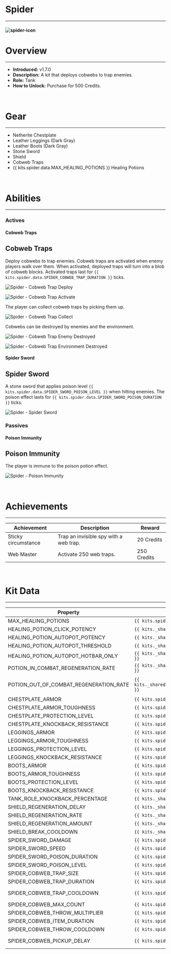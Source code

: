 # Spider

---

#### ![spider-icon](../assets/icons/kits/spider-icon.jpg)

# Overview

---

- **Introduced:** v1.7.0
- **Description:** A kit that deploys cobwebs to trap enemies.
- **Role:** Tank
- **How to Unlock:** Purchase for 500 Credits.

<br />

# Gear

---

- Netherite Chestplate
- Leather Leggings (Dark Gray)
- Leather Boots (Dark Gray)
- Stone Sword
- Shield
- Cobweb Traps
- {{ kits.spider.data.MAX_HEALING_POTIONS }} Healing Potions

<br />

# Abilities

---

### Actives

<!-- tabs:start -->

#### **Cobweb Traps**

## Cobweb Traps

Deploy cobwebs to trap enemies. Cobweb traps are activated when enemy players walk over them. When activated, deployed traps will turn into a blob of cobweb blocks. Activated traps last for `{{ kits.spider.data.SPIDER_COBWEB_TRAP_DURATION }}` ticks.

![Spider - Cobweb Trap Deploy](../assets/kits/spider/Spider%20-%20Cobweb%20Trap%20Deploy.gif)

![Spider - Cobweb Trap Activate](../assets/kits/spider/Spider%20-%20Cobweb%20Trap%20Activate.gif)

The player can collect cobweb traps by picking them up.

![Spider - Cobweb Trap Collect](../assets/kits/spider/Spider%20-%20Cobweb%20Trap%20Collect.gif)

Cobwebs can be destroyed by enemies and the environment.

![Spider - Cobweb Trap Enemy Destroyed](../assets/kits/spider/Spider%20-%20Cobweb%20Trap%20Enemy%20Destroyed.gif)

![Spider - Cobweb Trap Environment Destroyed](../assets/kits/spider/Spider%20-%20Cobweb%20Trap%20Environment%20Destroyed.gif)

#### **Spider Sword**

## Spider Sword

A stone sword that applies poison level `{{ kits.spider.data.SPIDER_SWORD_POISON_LEVEL }}` when hitting enemies. The poison effect lasts for `{{ kits.spider.data.SPIDER_SWORD_POISON_DURATION }}` ticks.

![Spider - Spider Sword](../assets/kits/spider/Spider%20-%20Spider%20Sword.gif)

<!-- tabs:end -->

### Passives

<!-- tabs:start -->

#### **Poison Immunity**

## Poison Immunity

The player is immune to the poison potion effect.

![Spider - Poison Immunity](../assets/kits/spider/Spider%20-%20Poison%20Immunity.gif)

<!-- tabs:end -->
<br />

# Achievements

---

<!-- prettier-ignore -->
| Achievement | Description | Reward |
| ----------- | ----------- | ------ |
| Sticky circumstance | Trap an invisible spy with a web trap. | 20 Credits |
| Web Master | Activate 250 web traps. | 250 Credits |

<br />

# Kit Data

---

<!-- prettier-ignore -->
| Property | Value | Description |
|----------|-------|-------------|
| MAX_HEALING_POTIONS | `{{ kits.spider.data.MAX_HEALING_POTIONS }}` | {{ kitDataSharedDescriptions.MAX_HEALING_POTIONS }} |
| HEALING_POTION_CLICK_POTENCY | `{{ kits._shared.data.HEALING_POTION_CLICK_POTENCY }}` | {{ kitDataSharedDescriptions.HEALING_POTION_CLICK_POTENCY }} |
| HEALING_POTION_AUTOPOT_POTENCY | `{{ kits._shared.data.HEALING_POTION_AUTOPOT_POTENCY }}` | {{ kitDataSharedDescriptions.HEALING_POTION_AUTOPOT_POTENCY }} |
| HEALING_POTION_AUTOPOT_THRESHOLD | `{{ kits._shared.data.HEALING_POTION_AUTOPOT_THRESHOLD }}` | {{ kitDataSharedDescriptions.HEALING_POTION_AUTOPOT_THRESHOLD }} |
| HEALING_POTION_AUTOPOT_HOTBAR_ONLY | `{{ kits._shared.data.HEALING_POTION_AUTOPOT_HOTBAR_ONLY }}` | {{ kitDataSharedDescriptions.HEALING_POTION_AUTOPOT_HOTBAR_ONLY }} |
| POTION_IN_COMBAT_REGENERATION_RATE | `{{ kits._shared.data.POTION_IN_COMBAT_REGENERATION_RATE }}` | {{ kitDataSharedDescriptions.POTION_IN_COMBAT_REGENERATION_RATE }} |
| POTION_OUT_OF_COMBAT_REGENERATION_RATE | `{{ kits._shared.data.POTION_OUT_OF_COMBAT_REGENERATION_RATE }}` | {{ kitDataSharedDescriptions.POTION_OUT_OF_COMBAT_REGENERATION_RATE }} |
| CHESTPLATE_ARMOR | `{{ kits.spider.data.CHESTPLATE_ARMOR }}` | {{ kitDataSharedDescriptions.CHESTPLATE_ARMOR }} |
| CHESTPLATE_ARMOR_TOUGHNESS | `{{ kits.spider.data.CHESTPLATE_ARMOR_TOUGHNESS }}` | {{ kitDataSharedDescriptions.CHESTPLATE_ARMOR_TOUGHNESS }} |
| CHESTPLATE_PROTECTION_LEVEL | `{{ kits.spider.data.CHESTPLATE_PROTECTION_LEVEL }}` | {{ kitDataSharedDescriptions.CHESTPLATE_PROTECTION_LEVEL }} |
| CHESTPLATE_KNOCKBACK_RESISTANCE | `{{ kits.spider.data.CHESTPLATE_KNOCKBACK_RESISTANCE }}` | {{ kitDataSharedDescriptions.CHESTPLATE_KNOCKBACK_RESISTANCE }} |
| LEGGINGS_ARMOR | `{{ kits.spider.data.LEGGINGS_ARMOR }}` | {{ kitDataSharedDescriptions.LEGGINGS_ARMOR }} |
| LEGGINGS_ARMOR_TOUGHNESS | `{{ kits.spider.data.LEGGINGS_ARMOR_TOUGHNESS }}` | {{ kitDataSharedDescriptions.LEGGINGS_ARMOR_TOUGHNESS }} |
| LEGGINGS_PROTECTION_LEVEL | `{{ kits.spider.data.LEGGINGS_PROTECTION_LEVEL }}` | {{ kitDataSharedDescriptions.LEGGINGS_PROTECTION_LEVEL }} |
| LEGGINGS_KNOCKBACK_RESISTANCE | `{{ kits.spider.data.LEGGINGS_KNOCKBACK_RESISTANCE }}` | {{ kitDataSharedDescriptions.LEGGINGS_KNOCKBACK_RESISTANCE }} |
| BOOTS_ARMOR | `{{ kits.spider.data.BOOTS_ARMOR }}` | {{ kitDataSharedDescriptions.BOOTS_ARMOR }} |
| BOOTS_ARMOR_TOUGHNESS | `{{ kits.spider.data.BOOTS_ARMOR_TOUGHNESS }}` | {{ kitDataSharedDescriptions.BOOTS_ARMOR_TOUGHNESS }} |
| BOOTS_PROTECTION_LEVEL | `{{ kits.spider.data.BOOTS_PROTECTION_LEVEL }}` | {{ kitDataSharedDescriptions.BOOTS_PROTECTION_LEVEL }} |
| BOOTS_KNOCKBACK_RESISTANCE | `{{ kits.spider.data.BOOTS_KNOCKBACK_RESISTANCE }}` | {{ kitDataSharedDescriptions.BOOTS_KNOCKBACK_RESISTANCE }} |
| TANK_ROLE_KNOCKBACK_PERCENTAGE | `{{ kits._shared.data.TANK_ROLE_KNOCKBACK_PERCENTAGE }}` | {{ kitDataSharedDescriptions.TANK_ROLE_KNOCKBACK_PERCENTAGE }} |
| SHIELD_REGENERATION_DELAY | `{{ kits._shared.data.SHIELD_REGENERATION_DELAY }}` | {{ kitDataSharedDescriptions.SHIELD_REGENERATION_DELAY }} |
| SHIELD_REGENERATION_RATE | `{{ kits._shared.data.SHIELD_REGENERATION_RATE }}` | {{ kitDataSharedDescriptions.SHIELD_REGENERATION_RATE }} |
| SHIELD_REGENERATION_AMOUNT | `{{ kits._shared.data.SHIELD_REGENERATION_AMOUNT }}` | {{ kitDataSharedDescriptions.SHIELD_REGENERATION_AMOUNT }} |
| SHIELD_BREAK_COOLDOWN | `{{ kits._shared.data.SHIELD_BREAK_COOLDOWN }}` | {{ kitDataSharedDescriptions.SHIELD_BREAK_COOLDOWN }} |
| SPIDER_SWORD_DAMAGE | `{{ kits.spider.data.SPIDER_SWORD_DAMAGE }}` | The base damage of the sword. |
| SPIDER_SWORD_SPEED | `{{ kits.spider.data.SPIDER_SWORD_SPEED }}` | The base speed of the sword. |
| SPIDER_SWORD_POISON_DURATION | `{{ kits.spider.data.SPIDER_SWORD_POISON_DURATION }}` | The duration, in ticks, of the sword's poison effect. |
| SPIDER_SWORD_POISON_LEVEL | `{{ kits.spider.data.SPIDER_SWORD_POISON_LEVEL }}` | The level of the sword's poison effect. |
| SPIDER_COBWEB_TRAP_SIZE | `{{ kits.spider.data.SPIDER_COBWEB_TRAP_SIZE }}` | The size of spider cobweb traps. |
| SPIDER_COBWEB_TRAP_DURATION | `{{ kits.spider.data.SPIDER_COBWEB_TRAP_DURATION }}` | The duration, in ticks, of active cobweb traps. |
| SPIDER_COBWEB_TRAP_COOLDOWN | `{{ kits.spider.data.SPIDER_COBWEB_TRAP_COOLDOWN }}` | The cooldown, in ticks, after a cobweb trap is activated before receiving a new one. |
| SPIDER_COBWEB_MAX_COUNT | `{{ kits.spider.data.SPIDER_COBWEB_MAX_COUNT }}` | The maximum number of cobweb traps the player can have. |
| SPIDER_COBWEB_THROW_MULTIPLIER | `{{ kits.spider.data.SPIDER_COBWEB_THROW_MULTIPLIER }}` | How far the player can throw (deploy) cobweb traps. |
| SPIDER_COBWEB_ITEM_DURATION | `{{ kits.spider.data.SPIDER_COBWEB_ITEM_DURATION }}` | The duration, in ticks, of the cobweb trap item before despawning. |
| SPIDER_COBWEB_THROW_COOLDOWN | `{{ kits.spider.data.SPIDER_COBWEB_THROW_COOLDOWN }}` | The cooldown, in ticks, after deploying a cobweb trap. |
| SPIDER_COBWEB_PICKUP_DELAY | `{{ kits.spider.data.SPIDER_COBWEB_PICKUP_DELAY }}` | The delay, in ticks, before the player can collect cobweb traps after deploying them. |

